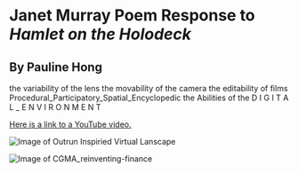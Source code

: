 # Janet Murray Poem Response to *Hamlet on the Holodeck*

## By Pauline Hong

 the variability of the lens
  the movability of the camera 
    the editability of films 
 Procedural_Participatory_Spatial_Encyclopedic
 the Abilities of the D I G I T A L _ E N V I R O N M E N T 

[Here is a link to a YouTube video.](https://www.youtube.com/watch?v=fIsv2vVX_kI)

![Image of Outrun Inspiried Virtual Lanscape](https://i.redd.it/8ph86sxomzcz.jpg)

![Image of CGMA_reinventing-finance](https://qtxasset.com/cfoinnovation/1551429266/CGMA-reinventing_finance_image.JPG?PK4eXJgCqF.DO68h7o4M4xe1w1GF0Xsc)
